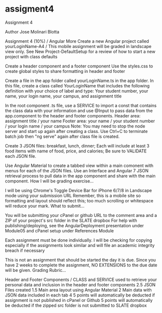 # assigment4
Assignment 4

Author Jose Molinari Blotta

Assignment 4 (10%) / Angular More
Create a new Angular project called yourLoginName-A4 / This mobile assignment will be graded in landscape view only.
See New Project-DefaultSetup for a review of how to start a new project with class defaults

Create a header component and a footer component
Use the styles.css to create global styles to share formatting in header and footer

Create a file in the app folder called yourLoginName.ts in the app folder. In this file, create a class called YourLoginName that includes the following definition with your choice of label and type:
Your student number, your name, your login name, your campus, and assignment title

In the root component .ts file, use a SERVICE to import a const that contains the class data with your information and use @Input to pass data from the app.component to the header and footer components.
Header area: assignment title / your name
Footer area: your name / your student number / your login name / your campus
Note: You may need to stop the node server and start up again after creating a class. Use Ctrl+C to terminate batch job then "ng serve" again after class file is created.

Create 3 JSON files: breakfast, lunch, dinner; Each will include at least 3 food items with name of food, price, and calories; Be sure to VALIDATE each JSON file.

Use Angular Material to create a tabbed view within a main comonent with menus for each of the JSON files. Use an Interface and Angular 7 JSON retrieval process to pull data in the app component and share with the main component.
How I will be grading exercise...

I will be using Chrome's Toggle Device Bar for iPhone 6/7/8 in Landscape mode using your submission URL
Remember, this is a mobile site so formatting and layout should reflect this; too much scrolling or whitespace will reduce your mark.
What to submit...

You will be submitting your cPanel or github URL to the comment area and a ZIP of your project's src folder in the SLATE dropbox
For help with publishing/deploying, see the AngularDeployment presentation under Module05 and cPanel setup under References Module

Each assignment must be done individually.
    I will be checking for copying especially if the assignments look similar and will file an academic integrity breach if necessary

This is not an assignment that should be started the day it is due.
    Since you have 2 weeks to complete the assignment, NO EXTENSIONS to the due date will be given.
Grading Rubric...

Header and Footer Components / CLASS and SERVICE used to retrieve your personal data and inclusion in the header and footer components	2.5
JSON Files created	1.5
Main area layout using Angular Material	2
Main data with JSON data included in each tab	4
5 points will automatically be deducted if assignment is not published in cPanel or Github
5 points will automatically be deducted if the zipped src folder is not submitted to SLATE dropbox
